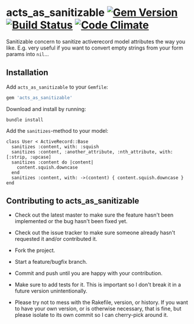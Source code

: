 # acts_as_sanitizable [![Gem Version](https://badge.fury.io/rb/acts_as_sanitizable.svg)](http://badge.fury.io/rb/acts_as_sanitizable) [![Build Status](https://travis-ci.org/chilian/acts_as_sanitizable.svg?branch=master)](https://travis-ci.org/chilian/acts_as_sanitizable) [![Code Climate](https://codeclimate.com/github/chilian/acts_as_sanitizable.png)](https://codeclimate.com/github/chilian/acts_as_sanitizable)

Sanitizable concern to sanitize activerecord model attributes the way you like. E.g. very useful if you want to convert empty strings from your form params into `nil`...  

## Installation

Add `acts_as_sanitizable` to your `Gemfile`:

```ruby
gem 'acts_as_sanitizable'
```

Download and install by running:

```
bundle install
```

Add the `sanitizes`-method to your model:

```
class User < ActiveRecord::Base   
  sanitizes :content, with: :squish
  sanitizes :content, :another_attribute, :nth_attribute, with: [:strip, :upcase]
  sanitizes :content do |content|
    content.squish.downcase
  end
  sanitizes :content, with: ->(content) { content.squish.downcase }
end
```


## Contributing to acts_as_sanitizable

- Check out the latest master to make sure the feature hasn't been implemented or the bug hasn't been fixed yet.

- Check out the issue tracker to make sure someone already hasn't requested it and/or contributed it.

- Fork the project.

- Start a feature/bugfix branch.

- Commit and push until you are happy with your contribution.

- Make sure to add tests for it. This is important so I don't break it in a future version unintentionally.

- Please try not to mess with the Rakefile, version, or history. If you want to have your own version, or is otherwise necessary, that is fine, but please isolate to its own commit so I can cherry-pick around it.
